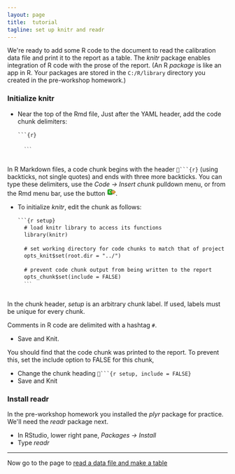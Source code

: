```yaml
---
layout: page
title:  tutorial
tagline: set up knitr and readr
---
```


We're ready to add some R code to the document to read the calibration data file and print it to the report as a table. The *knitr* package enables integration of R code with the prose of the report. (An R *package* is like an app in R. Your packages are stored in the `C:/R/library` directory you created in the pre-workshop homework.)

### Initialize knitr

- Near the top of the Rmd file, Just after the YAML header, add the code chunk delimiters: 

	<pre class="r"><code>```{r}
	
	<code>```</code>
	</code></pre>

In R Markdown files, a code chunk begins with the header ````{r}` (using backticks, not single quotes) and ends with three more backticks. You can type these delimiters, use the *Code -> Insert chunk* pulldown menu, or from the Rmd menu bar, use the button ![insert code chunk icon](../assets/images/insert-code-chunk-icon.png).

- To initialize *knitr*, edit the chunk as follows:  

	<pre class="r"><code>```{r setup}
	# load knitr library to access its functions
	library(knitr) 
	
	# set working directory for code chunks to match that of project
	opts_knit$set(root.dir = "../")
	
	# prevent code chunk output from being written to the report
	opts_chunk$set(include = FALSE)
	<code>```</code>
	</code></pre>

In the chunk header, *setup* is an arbitrary chunk label. If used, labels must be unique for every chunk. 

Comments in R code are delimited with a hashtag `#`. 

 - Save and Knit. 
 
You should find that the code chunk was printed to the report. To prevent this, set the include option to FALSE for this chunk, 
 
 - Change the chunk heading ````{r setup, include = FALSE}`  
 - Save and Knit 
 
### Install readr 

In the pre-workshop homework you installed the *plyr* package for practice. We'll need the *readr* package next. 

- In RStudio, lower right pane, *Packages -> Install* 
- Type *readr* 

--- 
Now go to the page to [read a data file and make a table](08-read-data-make-table.html)










